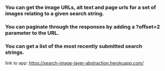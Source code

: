 ### You can get the image URLs, alt text and page urls for a set of images relating to a given search string.
### You can paginate through the responses by adding a ?offset=2 parameter to the URL.
### You can get a list of the most recently submitted search strings.

link to app: https://search-image-layer-abstraction.herokuapp.com/